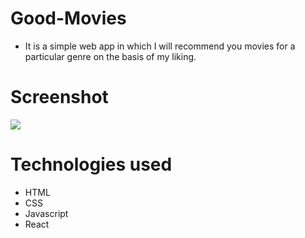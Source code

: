 # Good-Movies

- It is a simple web app in which I will recommend you movies for a particular genre on the basis of my liking.

# Screenshot
 ![](https://imgur.com/reSGMzq.png)
 
 # Technologies used
 * HTML
 * CSS
 * Javascript
 * React

